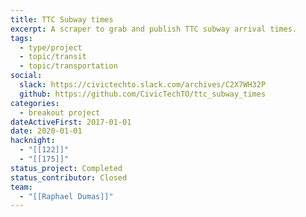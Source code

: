 ```yaml
---
title: TTC Subway times
excerpt: A scraper to grab and publish TTC subway arrival times.
tags:
  - type/project
  - topic/transit
  - topic/transportation
social:
  slack: https://civictechto.slack.com/archives/C2X7WH32P
  github: https://github.com/CivicTechTO/ttc_subway_times
categories:
  - breakout project
dateActiveFirst: 2017-01-01
date: 2020-01-01
hacknight:
  - "[[122]]"
  - "[[175]]"
status_project: Completed
status_contributor: Closed
team:
  - "[[Raphael Dumas]]"
---
```

